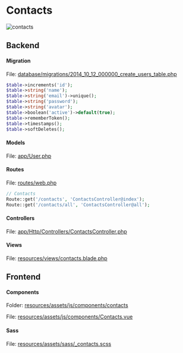# Contacts

![contacts](http://modulr.io/img/modules/contacts.png)


## Backend

#### Migration

File: [database/migrations/2014_10_12_000000_create_users_table.php](https://github.com/modulr/laravel-scaffold-v1/blob/master/database/migrations/2014_10_12_000000_create_users_table.php)

```php
$table->increments('id');
$table->string('name');
$table->string('email')->unique();
$table->string('password');
$table->string('avatar');
$table->boolean('active')->default(true);
$table->rememberToken();
$table->timestamps();
$table->softDeletes();
```

#### Models

File: [app/User.php](https://github.com/modulr/laravel-scaffold-v1/blob/master/app/User.php)

#### Routes

File: [routes/web.php](https://github.com/modulr/laravel-scaffold-v1/blob/master/routes/web.php)

```php
// Contacts
Route::get('/contacts', 'ContactsController@index');
Route::get('/contacts/all', 'ContactsController@all');
```

#### Controllers

File: [app/Http/Controllers/ContactsController.php](https://github.com/modulr/laravel-scaffold-v1/blob/master/app/Http/Controllers/ContactsController.php)

#### Views

File: [resources/views/contacts.blade.php](https://github.com/modulr/laravel-scaffold-v1/blob/master/resources/views/contacts.blade.php)

## Frontend

#### Components

Folder: [resources/assets/js/components/contacts](https://github.com/modulr/laravel-scaffold-v1/tree/master/resources/assets/js/components/contacts)

File: [resources/assets/js/components/Contacts.vue](https://github.com/modulr/laravel-scaffold-v1/tree/master/resources/assets/js/components/Contacts.vue)

#### Sass

File: [resources/assets/sass/_contacts.scss](https://github.com/modulr/laravel-scaffold-v1/blob/master/resources/assets/sass/_contacts.scss)
